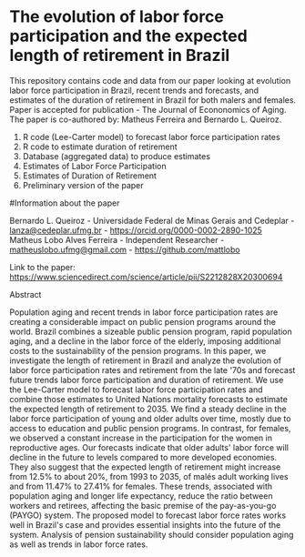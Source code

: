 # The evolution of labor force participation and the expected length of retirement in Brazil

This repository contains code and data from our paper looking at evolution labor force participation in Brazil, recent trends and forecasts, and estimates of the duration of retirement in Brazil for both malers and females. Paper is accepted for publication - The Journal of Econonomics of Aging. The paper is co-authored by: Matheus Ferreira and Bernardo L. Queiroz. 

1) R code (Lee-Carter model) to forecast labor force participation rates
2) R code to estimate duration of retirement 
3) Database (aggregated data) to produce estimates
4) Estimates of Labor Force Participation
5) Estimates of Duration of Retirement
6) Preliminary version of the paper 

#Information about the paper

Bernardo L. Queiroz - Universidade Federal de Minas Gerais and Cedeplar - lanza@cedeplar.ufmg.br - https://orcid.org/0000-0002-2890-1025
Matheus Lobo Alves Ferreira - Independent Researcher - matheuslobo.ufmg@gmail.com - https://github.com/mattlobo

Link to the paper: https://www.sciencedirect.com/science/article/pii/S2212828X20300694

Abstract 

Population aging and recent trends in labor force participation rates are creating a considerable impact on public pension programs around the world. Brazil combines a sizeable public pension program, rapid population aging, and a decline in the labor force of the elderly, imposing additional costs to the sustainability of the pension programs. In this paper, we investigate the length of retirement in Brazil and analyze the evolution of labor force participation rates and retirement from the late '70s and forecast future trends labor force participation and duration of retirement. We use the Lee-Carter model to forecast labor force participation rates and combine those estimates to United Nations mortality forecasts to estimate the expected length of retirement to 2035. We find a steady decline in the labor force participation of young and older adults over time, mostly due to access to education and public pension programs. In contrast, for females, we observed a constant increase in the participation for the women in reproductive ages. Our forecasts indicate that older adults' labor force will decline in the future to levels compared to more developed economies. They also suggest that the expected length of retirement might increase from 12.5% to about 20%, from 1993 to 2035, of malés adult working lives and from 11.47% to 27.41% for females. These trends, associated with population aging and longer life expectancy, reduce the ratio between workers and retirees, affecting the basic premise of the pay-as-you-go (PAYGO) system. The proposed model to forecast labor force rates works well in Brazil's case and provides essential insights into the future of the system. Analysis of pension sustainability should consider population aging as well as trends in labor force rates.

